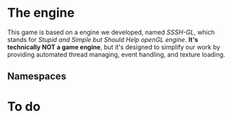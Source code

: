 # The engine
This game is based on a engine we developed, named *SSSH-GL*, which stands for *Stupid and Simple but Should Help openGL engine*. **It's technically NOT a game engine**, but it's designed to simplify our work by providing automated thread managing, event handling, and texture loading.

## Namespaces

# To do